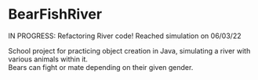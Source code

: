 # BearFishRiver

IN PROGRESS: Refactoring River code! Reached simulation on 06/03/22 <br>

School project for practicing object creation in Java, simulating a river with various animals within it. <br>
Bears can fight or mate depending on their given gender. <br>
